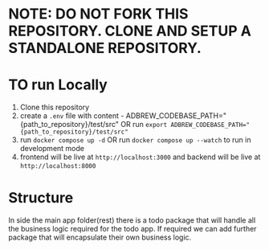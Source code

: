# NOTE: DO NOT FORK THIS REPOSITORY. CLONE AND SETUP A STANDALONE REPOSITORY.

# TO run Locally
1. Clone this repository
2. create a `.env` file with content - ADBREW_CODEBASE_PATH="{path_to_repository}/test/src" OR  run `export ADBREW_CODEBASE_PATH="{path_to_repository}/test/src"`
3. run `docker compose up -d` OR run `docker compose up --watch` to run in development mode
4. frontend will be live at `http://localhost:3000` and backend will be live at `http://localhost:8000`


# Structure
In side the main app folder(rest) there is a todo package that will handle all the business logic required for the todo app. If required we can add further package that will encapsulate their own business logic.
